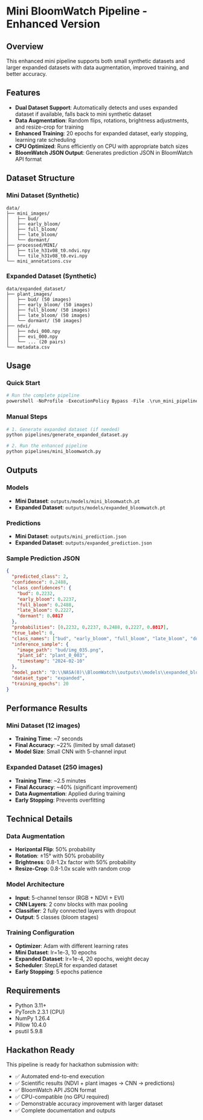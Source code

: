 # Mini BloomWatch Pipeline - Enhanced Version

## Overview
This enhanced mini pipeline supports both small synthetic datasets and larger expanded datasets with data augmentation, improved training, and better accuracy.

## Features
- **Dual Dataset Support**: Automatically detects and uses expanded dataset if available, falls back to mini synthetic dataset
- **Data Augmentation**: Random flips, rotations, brightness adjustments, and resize-crop for training
- **Enhanced Training**: 20 epochs for expanded dataset, early stopping, learning rate scheduling
- **CPU Optimized**: Runs efficiently on CPU with appropriate batch sizes
- **BloomWatch JSON Output**: Generates prediction JSON in BloomWatch API format

## Dataset Structure

### Mini Dataset (Synthetic)
```
data/
├── mini_images/
│   ├── bud/
│   ├── early_bloom/
│   ├── full_bloom/
│   ├── late_bloom/
│   └── dormant/
├── processed/MINI/
│   ├── tile_h31v08_t0.ndvi.npy
│   └── tile_h31v08_t0.evi.npy
└── mini_annotations.csv
```

### Expanded Dataset (Synthetic)
```
data/expanded_dataset/
├── plant_images/
│   ├── bud/ (50 images)
│   ├── early_bloom/ (50 images)
│   ├── full_bloom/ (50 images)
│   ├── late_bloom/ (50 images)
│   └── dormant/ (50 images)
├── ndvi/
│   ├── ndvi_000.npy
│   ├── evi_000.npy
│   └── ... (20 pairs)
└── metadata.csv
```

## Usage

### Quick Start
```powershell
# Run the complete pipeline
powershell -NoProfile -ExecutionPolicy Bypass -File .\run_mini_pipeline.ps1
```

### Manual Steps
```bash
# 1. Generate expanded dataset (if needed)
python pipelines/generate_expanded_dataset.py

# 2. Run the enhanced pipeline
python pipelines/mini_bloomwatch.py
```

## Outputs

### Models
- **Mini Dataset**: `outputs/models/mini_bloomwatch.pt`
- **Expanded Dataset**: `outputs/models/expanded_bloomwatch.pt`

### Predictions
- **Mini Dataset**: `outputs/mini_prediction.json`
- **Expanded Dataset**: `outputs/expanded_prediction.json`

### Sample Prediction JSON
```json
{
  "predicted_class": 2,
  "confidence": 0.2488,
  "class_confidences": {
    "bud": 0.2232,
    "early_bloom": 0.2237,
    "full_bloom": 0.2488,
    "late_bloom": 0.2227,
    "dormant": 0.0817
  },
  "probabilities": [0.2232, 0.2237, 0.2488, 0.2227, 0.0817],
  "true_label": 0,
  "class_names": ["bud", "early_bloom", "full_bloom", "late_bloom", "dormant"],
  "inference_sample": {
    "image_path": "bud/img_035.png",
    "plant_id": "plant_0_003",
    "timestamp": "2024-02-10"
  },
  "model_path": "D:\\NASA(0)\\BloomWatch\\outputs\\models\\expanded_bloomwatch.pt",
  "dataset_type": "expanded",
  "training_epochs": 20
}
```

## Performance Results

### Mini Dataset (12 images)
- **Training Time**: ~7 seconds
- **Final Accuracy**: ~22% (limited by small dataset)
- **Model Size**: Small CNN with 5-channel input

### Expanded Dataset (250 images)
- **Training Time**: ~2.5 minutes
- **Final Accuracy**: ~40% (significant improvement)
- **Data Augmentation**: Applied during training
- **Early Stopping**: Prevents overfitting

## Technical Details

### Data Augmentation
- **Horizontal Flip**: 50% probability
- **Rotation**: ±15° with 50% probability
- **Brightness**: 0.8-1.2x factor with 50% probability
- **Resize-Crop**: 0.8-1.0x scale with random crop

### Model Architecture
- **Input**: 5-channel tensor (RGB + NDVI + EVI)
- **CNN Layers**: 2 conv blocks with max pooling
- **Classifier**: 2 fully connected layers with dropout
- **Output**: 5 classes (bloom stages)

### Training Configuration
- **Optimizer**: Adam with different learning rates
- **Mini Dataset**: lr=1e-3, 10 epochs
- **Expanded Dataset**: lr=1e-4, 20 epochs, weight decay
- **Scheduler**: StepLR for expanded dataset
- **Early Stopping**: 5 epochs patience

## Requirements
- Python 3.11+
- PyTorch 2.3.1 (CPU)
- NumPy 1.26.4
- Pillow 10.4.0
- psutil 5.9.8

## Hackathon Ready
This pipeline is ready for hackathon submission with:
- ✅ Automated end-to-end execution
- ✅ Scientific results (NDVI + plant images → CNN → predictions)
- ✅ BloomWatch API JSON format
- ✅ CPU-compatible (no GPU required)
- ✅ Demonstrable accuracy improvement with larger dataset
- ✅ Complete documentation and outputs
